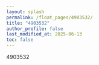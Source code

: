 ```yaml
---
layout: splash
permalink: /float_pages/4903532/
title: "4903532"
author_profile: false
last_modified_at: 2025-06-13
toc: false
---
```

 
4903532
